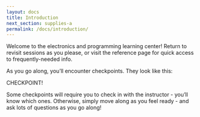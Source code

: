 ```yaml
---
layout: docs
title: Introduction
next_section: supplies-a
permalink: /docs/introduction/
---
```


<!-- You will be using this website to learn about electronics and programming. You can go back to any place in the site at any time, and there's also a page of quick references that might be useful to you as you build your pinball machine. 

As you go through the site, you'll encounter checkpoints. They look like this:

**_CHECKPOINT!_** 

When you finish a checkpoint task, check it off of your group's checkpoint list. Some of the checkpoint tasks will require you to check in with the instructor - you'll know which ones.  -->

<!-- Make any notes you think you might need for later. If there is anything you are confused about at each checkpoint, make sure to ask an instructor! It may also help to write down your questions and your answers, in case you forget and have the same question later. If there are enough questions on a single thing, we might add that to the reference page, so make sure to ask lots of questions as you go along! -->

Welcome to the electronics and programming learning center! Return to revisit sessions as you please, or visit the reference page for quick access to frequently-needed info.

As you go along, you’ll encounter checkpoints. They look like this:

CHECKPOINT!

Some checkpoints will require you to check in with the instructor - you’ll know which ones. Otherwise, simply move along as you feel ready - and ask lots of questions as you go along!
